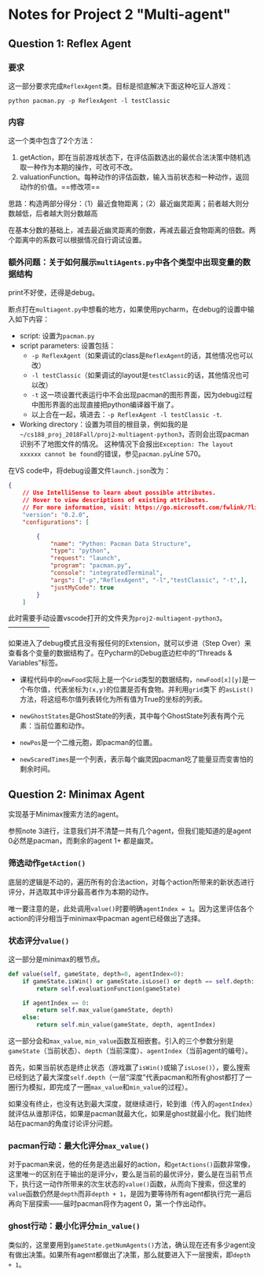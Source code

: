 # Notes for Project 2 "Multi-agent"

## Question 1: Reflex Agent

### 要求

这一部分要求完成`ReflexAgent`类。目标是彻底解决下面这种吃豆人游戏：

```shell
python pacman.py -p ReflexAgent -l testClassic
```

### 内容

这一个类中包含了2个方法：

1. getAction，即在当前游戏状态下，在评估函数选出的最优合法决策中随机选取一种作为本期的操作，可改可不改。
2. valuationFunction。每种动作的评估函数，输入当前状态和一种动作，返回动作的价值。==修改项==

思路：构造两部分得分：（1）最近食物距离；（2）最近幽灵距离；前者越大则分数越低，后者越大则分数越高

在基本分数的基础上，减去最近幽灵距离的倒数，再减去最近食物距离的倍数。两个距离中的系数可以根据情况自行调试设置。

### 额外问题：关于如何展示`multiAgents.py`中各个类型中出现变量的数据结构

print不好使，还得是debug。

断点打在`multiagent.py`中想看的地方，如果使用pycharm，在debug的设置中输入如下内容：

- script: 设置为`pacman.py`
- script parameters: 设置包括：
  - `-p ReflexAgent`（如果调试的class是`ReflexAgent`的话，其他情况也可以改）
  - `-l testClassic`（如果调试的layout是`testClassic`的话，其他情况也可以改）
  - `-t` 这一项设置代表运行中不会出现pacman的图形界面，因为debug过程中图形界面的出现直接把python编译器干崩了。
  - 以上合在一起，填进去：`-p ReflexAgent -l testClassic -t`.
- Working directory：设置为项目的根目录，例如我的是`~/cs188_proj_2018Fall/proj2-multiagent-python3`，否则会出现pacman识别不了地图文件的情况。
这种情况下会报出`Exception: The layout xxxxxx cannot be found`的错误，参见`pacman.py`Line 570。

在VS code中，将debug设置文件`launch.json`改为：

```json
{
    // Use IntelliSense to learn about possible attributes.
    // Hover to view descriptions of existing attributes.
    // For more information, visit: https://go.microsoft.com/fwlink/?linkid=830387
    "version": "0.2.0",
    "configurations": [

        {
            "name": "Python: Pacman Data Structure",
            "type": "python",
            "request": "launch",
            "program": "pacman.py",
            "console": "integratedTerminal",
            "args": ["-p","ReflexAgent", "-l","testClassic", "-t",],
            "justMyCode": true
        }
    ]
```

此时需要手动设置vscode打开的文件夹为`proj2-multiagent-python3`。
——————

如果进入了debug模式且没有报任何的Extension，就可以步进（Step Over）来查看各个变量的数据结构了。在Pycharm的Debug底边栏中的“Threads & Variables”标签。

- 课程代码中的`newFood`实际上是一个`Grid`类型的数据结构，`newFood[x][y]`是一个布尔值，代表坐标为`(x,y)`的位置是否有食物。并利用`grid`类下
的`asList()`方法，将这组布尔值列表转化为所有值为True的坐标的列表。

- `newGhostStates`是GhostState的列表，其中每个GhostState列表有两个元素：当前位置和动作。

- `newPos`是一个二维元胞，即pacman的位置。

- `newScaredTimes`是一个列表，表示每个幽灵因pacman吃了能量豆而变害怕的剩余时间。

## Question 2: Minimax Agent

实现基于Minimax搜索方法的agent。

参照note 3进行，注意我们并不清楚一共有几个agent，但我们能知道的是agent 0必然是pacman，而剩余的agent 1+ 都是幽灵。

### 筛选动作`getAction()`

底层的逻辑是不动的，遍历所有的合法action，对每个action所带来的新状态进行评分，并选取其中评分最高者作为本期的动作。

唯一要注意的是，此处调用`value()`时要明确`agentIndex = 1`。因为这里评估各个action的评分相当于minimax中pacman agent已经做出了选择。

### 状态评分`value()`

这一部分是minimax的根节点。

```python
def value(self, gameState, depth=0, agentIndex=0):
    if gameState.isWin() or gameState.isLose() or depth == self.depth:
        return self.evaluationFunction(gameState)

    if agentIndex == 0:
        return self.max_value(gameState, depth)
    else:
        return self.min_value(gameState, depth, agentIndex)
```

这一部分会和`max_value`, `min_value`函数互相嵌套。引入的三个参数分别是`gameState`（当前状态）、`depth`（当前深度）、`agentIndex`（当前agent的编号）。

首先，如果当前状态是终止状态（游戏赢了`isWin()`或输了`isLose()`），要么搜索已经到达了最大深度`self.depth`（一层“深度”代表pacman和所有ghost都打了一圈行为模拟，即完成了一圈`max_value`和`min_value`的过程）。

如果没有终止，也没有达到最大深度，就继续进行，轮到谁（传入的`agentIndex`）就评估从谁那评估，如果是pacman就最大化，如果是ghost就最小化。我们始终站在pacman的角度讨论评分问题。

### pacman行动：最大化评分`max_value()`

对于pacman来说，他的任务是选出最好的action，和`getActions()`函数非常像，这里唯一的区别在于输出的是评分`v`，要么是当前的最优评分，要么是在当前节点下，执行这一动作所带来的次生状态的`value()`函数，从而向下搜索，但这里的`value`函数仍然是`depth`而非`depth + 1`，是因为要等待所有agent都执行完一遍后再向下层探索——届时pacman将作为agent 0，第一个作出动作。

### ghost行动：最小化评分`min_value()`

类似的，这里要用到`gameState.getNumAgents()`方法，确认现在还有多少agent没有做出决策。如果所有agent都做出了决策，那么就要进入下一层搜索，即`depth + 1`。
